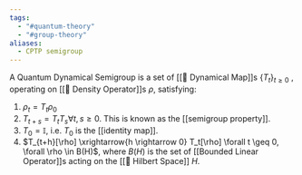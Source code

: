 ```yaml
---
tags:
  - "#quantum-theory"
  - "#group-theory"
aliases:
  - CPTP semigroup
---
```

A Quantum Dynamical Semigroup is a set of [[📘 Dynamical Map]]s $\{ T_t \}_{t \geq 0}$ , operating on [[📘 Density Operator]]s $\rho$, satisfying:
1. $\rho_t = T_t \rho_0$
2. $T_{t+s} = T_tT_s \forall t,s \geq 0$. This is known as the [[semigroup property]].
3. $T_0 = \mathbb{I}$, i.e. $T_0$ is the [[identity map]].
4. $T_{t+h}[\rho] \xrightarrow{h \rightarrow 0} T_t[\rho] \forall t \geq 0, \forall \rho \in B(H)$, where $B(H)$ is the set of [[Bounded Linear Operator]]s acting on the [[📘 Hilbert Space]] $H$.